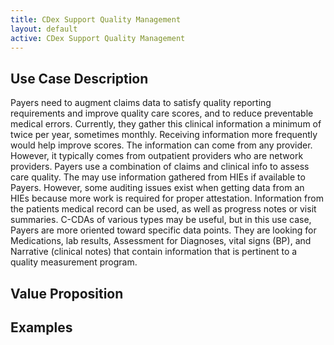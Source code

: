 ```yaml
---
title: CDex Support Quality Management
layout: default
active: CDex Support Quality Management
---
```


## Use Case Description
Payers need to augment claims data to satisfy quality reporting requirements and improve quality care scores, and to reduce preventable medical errors. Currently, they gather this clinical information a minimum of twice per year, sometimes monthly. Receiving information more frequently would help improve scores. The information can come from any provider. However, it typically comes from outpatient providers who are network providers. Payers use a combination of claims and clinical info to assess care quality. The may use information gathered from HIEs if available to Payers. However, some auditing issues exist when getting data from an HIEs because more work is required for proper attestation. Information from the patients medical record can be used, as well as progress notes or visit summaries. C-CDAs of various types may be useful, but in this use case, Payers are more oriented toward specific data points. They are looking for Medications, lab results, Assessment for Diagnoses, vital signs (BP), and Narrative (clinical notes) that contain information that is pertinent to a quality measurement program.

## Value Proposition

## Examples